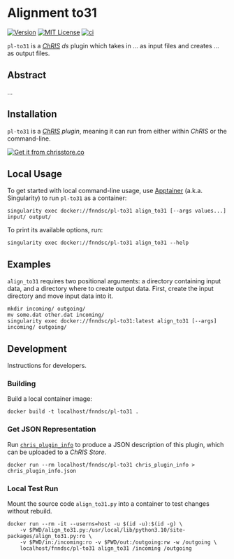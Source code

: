 # Alignment to31

[![Version](https://img.shields.io/docker/v/fnndsc/pl-to31?sort=semver)](https://hub.docker.com/r/fnndsc/pl-to31)
[![MIT License](https://img.shields.io/github/license/fnndsc/pl-to31)](https://github.com/FNNDSC/pl-to31/blob/main/LICENSE)
[![ci](https://github.com/FNNDSC/pl-to31/actions/workflows/ci.yml/badge.svg)](https://github.com/FNNDSC/pl-to31/actions/workflows/ci.yml)

`pl-to31` is a [_ChRIS_](https://chrisproject.org/)
_ds_ plugin which takes in ...  as input files and
creates ... as output files.

## Abstract

...

## Installation

`pl-to31` is a _[ChRIS](https://chrisproject.org/) plugin_, meaning it can
run from either within _ChRIS_ or the command-line.

[![Get it from chrisstore.co](https://ipfs.babymri.org/ipfs/QmaQM9dUAYFjLVn3PpNTrpbKVavvSTxNLE5BocRCW1UoXG/light.png)](https://chrisstore.co/plugin/pl-to31)

## Local Usage

To get started with local command-line usage, use [Apptainer](https://apptainer.org/)
(a.k.a. Singularity) to run `pl-to31` as a container:

```shell
singularity exec docker://fnndsc/pl-to31 align_to31 [--args values...] input/ output/
```

To print its available options, run:

```shell
singularity exec docker://fnndsc/pl-to31 align_to31 --help
```

## Examples

`align_to31` requires two positional arguments: a directory containing
input data, and a directory where to create output data.
First, create the input directory and move input data into it.

```shell
mkdir incoming/ outgoing/
mv some.dat other.dat incoming/
singularity exec docker://fnndsc/pl-to31:latest align_to31 [--args] incoming/ outgoing/
```

## Development

Instructions for developers.

### Building

Build a local container image:

```shell
docker build -t localhost/fnndsc/pl-to31 .
```

### Get JSON Representation

Run [`chris_plugin_info`](https://github.com/FNNDSC/chris_plugin#usage)
to produce a JSON description of this plugin, which can be uploaded to a _ChRIS Store_.

```shell
docker run --rm localhost/fnndsc/pl-to31 chris_plugin_info > chris_plugin_info.json
```

### Local Test Run

Mount the source code `align_to31.py` into a container to test changes without rebuild.

```shell
docker run --rm -it --userns=host -u $(id -u):$(id -g) \
    -v $PWD/align_to31.py:/usr/local/lib/python3.10/site-packages/align_to31.py:ro \
    -v $PWD/in:/incoming:ro -v $PWD/out:/outgoing:rw -w /outgoing \
    localhost/fnndsc/pl-to31 align_to31 /incoming /outgoing
```
